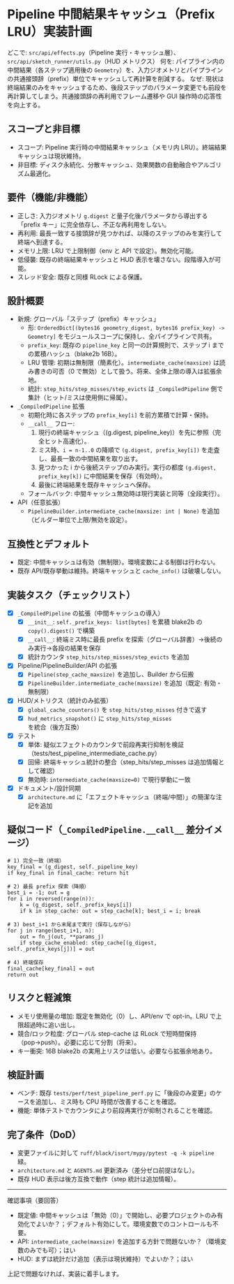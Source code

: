 # Pipeline 中間結果キャッシュ（Prefix LRU）実装計画

どこで: `src/api/effects.py`（Pipeline 実行・キャッシュ層）、`src/api/sketch_runner/utils.py`（HUD メトリクス）
何を: パイプライン内の中間結果（各ステップ適用後の `Geometry`）を、入力ジオメトリとパイプラインの共通接頭辞（prefix）単位でキャッシュして再計算を削減する。
なぜ: 現状は終端結果のみをキャッシュするため、後段ステップのパラメータ変更でも前段を再計算してしまう。共通接頭辞の再利用でフレーム遷移や GUI 操作時の応答性を向上する。

## スコープと非目標

- スコープ: Pipeline 実行時の中間結果キャッシュ（メモリ内 LRU）。終端結果キャッシュは現状維持。
- 非目標: ディスク永続化、分散キャッシュ、効果関数の自動融合やアルゴリズム最適化。

## 要件（機能/非機能）

- 正しさ: 入力ジオメトリ `g.digest` と量子化後パラメータから導出する「prefix キー」に完全依存し、不正な再利用をしない。
- 再利用: 最長一致する接頭辞が見つかれば、以降のステップのみを実行して終端へ到達する。
- メモリ上限: LRU で上限制御（env と API で設定）。無効化可能。
- 低侵襲: 既存の終端結果キャッシュと HUD 表示を壊さない。段階導入が可能。
- スレッド安全: 既存と同様 RLock による保護。

## 設計概要

- 新規: グローバル「ステップ（prefix）キャッシュ」
  - 形: `OrderedDict[(bytes16 geometry_digest, bytes16 prefix_key) -> Geometry]` をモジュールスコープに保持し、全パイプラインで共有。
  - `prefix_key`: 既存の `pipeline_key` と同一の計算規則で、ステップ i までの累積ハッシュ（blake2b 16B）。
  - LRU 管理: 初期は無制限（簡素化）。`intermediate_cache(maxsize)` は読み書きの可否（0 で無効）として扱う。将来、全体上限の導入は拡張余地。
  - 統計: `step_hits/step_misses/step_evicts` は `_CompiledPipeline` 側で集計（ヒット/ミスは使用側に帰属）。
- `_CompiledPipeline` 拡張
  - 初期化時に各ステップの `prefix_key[i]` を前方累積で計算・保持。
  - `__call__` フロー:
    1. 現行の終端キャッシュ（(g.digest, pipeline_key)）を先に参照（完全ヒット高速化）。
    2. ミス時、`i = n-1..0` の降順で `(g.digest, prefix_key[i])` を走査し、最長一致の中間結果を取り出す。
    3. 見つかった i から後続ステップのみ実行。実行の都度 `(g.digest, prefix_key[k])` に中間結果を保存（有効時）。
    4. 最後に終端結果を既存キャッシュへ保存。
  - フォールバック: 中間キャッシュ無効時は現行実装と同等（全段実行）。
- API（任意拡張）
  - `PipelineBuilder.intermediate_cache(maxsize: int | None)` を追加（ビルダー単位で上限/無効を設定）。

## 互換性とデフォルト

- 既定: 中間キャッシュは有効（無制限）。環境変数による制御は行わない。
- 既存 API/既存挙動は維持。終端キャッシュと `cache_info()` は破壊しない。

## 実装タスク（チェックリスト）

- [x] `_CompiledPipeline` の拡張（中間キャッシュの導入）
  - [x] `__init__`: `self._prefix_keys: list[bytes]` を累積 blake2b の `copy().digest()` で構築
  - [x] `__call__`: 終端ミス時に最長 prefix を探索（グローバル辞書）→後続のみ実行→各段の結果を保存
  - [x] 統計カウンタ `step_hits/step_misses/step_evicts` を追加

- [x] Pipeline/PipelineBuilder/API の拡張
  - [x] `Pipeline(step_cache_maxsize)` を追加し、Builder から伝搬
  - [x] `PipelineBuilder.intermediate_cache(maxsize)` を追加（既定: 有効・無制限）

- [x] HUD/メトリクス（統計のみ拡張）
  - [x] `global_cache_counters()` を `step_hits/step_misses` 付きで返す
  - [x] `hud_metrics_snapshot()` に `step_hits/step_misses` を統合（後方互換）

- [x] テスト
  - [x] 単体: 疑似エフェクトのカウンタで前段再実行抑制を検証（tests/test_pipeline_intermediate_cache.py）
  - [x] 回帰: 終端キャッシュ統計の整合（step_hits/step_misses は追加情報として確認）
  - [x] 無効時: `intermediate_cache(maxsize=0)` で現行挙動に一致

- [x] ドキュメント/設計同期
  - [x] `architecture.md` に「エフェクトキャッシュ（終端/中間）」の簡潔な注記を追加

## 疑似コード（`_CompiledPipeline.__call__` 差分イメージ）

```
# 1) 完全一致（終端）
key_final = (g_digest, self._pipeline_key)
if key_final in final_cache: return hit

# 2) 最長 prefix 探索（降順）
best_i = -1; out = g
for i in reversed(range(n)):
    k = (g_digest, self._prefix_keys[i])
    if k in step_cache: out = step_cache[k]; best_i = i; break

# 3) best_i+1 から末尾まで実行（保存しながら）
for j in range(best_i+1, n):
    out = fn_j(out, **params_j)
    if step_cache_enabled: step_cache[(g_digest, self._prefix_keys[j])] = out

# 4) 終端保存
final_cache[key_final] = out
return out
```

## リスクと軽減策

- メモリ使用量の増加: 既定を無効化（0）し、API/env で opt-in。LRU で上限超過時に追い出し。
- 競合/ロック粒度: グローバル step-cache は RLock で短時間保持（pop→push）。必要に応じて分割（将来）。
- キー衝突: 16B blake2b の実用上リスクは低い。必要なら拡張余地あり。

## 検証計画

- ベンチ: 既存 `tests/perf/test_pipeline_perf.py` に「後段のみ変更」のケースを追加し、ミス時も CPU 時間が改善することを確認。
- 機能: 単体テストでカウンタにより前段再実行が抑制されることを確認。

## 完了条件（DoD）

- 変更ファイルに対して `ruff/black/isort/mypy/pytest -q -k pipeline` 緑。
- `architecture.md` と `AGENTS.md` 更新済み（差分ゼロ前提はなし）。
- 既存 HUD 表示は後方互換で動作（step 統計は追加情報）。

---

確認事項（要回答）

- 既定値: 中間キャッシュは「無効（0）」で開始し、必要プロジェクトのみ有効化でよいか？；デフォルト有効にして。環境変数でのコントロールも不要。
- API: `intermediate_cache(maxsize)` を追加する方針で問題ないか？（環境変数のみでも可）；はい
- HUD: まずは統計だけ追加（表示は現状維持）でよいか？；はい

上記で問題なければ、実装に着手します。
